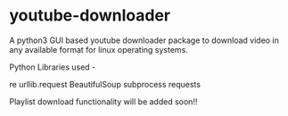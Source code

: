 # youtube-downloader

A python3 GUI based youtube downloader package to download video in any available format for linux operating systems.

Python Libraries used -

re
urllib.request
BeautifulSoup
subprocess
requests

Playlist download functionality will be added soon!!
